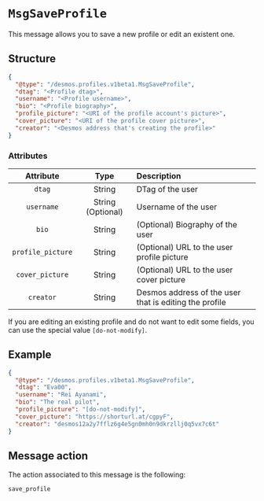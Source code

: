 # `MsgSaveProfile`
This message allows you to save a new profile or edit an existent one.

## Structure
````json
{
  "@type": "/desmos.profiles.v1beta1.MsgSaveProfile",
  "dtag": "<Profile dtag>",
  "username": "<Profile username>",
  "bio": "<Profile biography>",  
  "profile_picture": "<URI of the profile account's picture>",
  "cover_picture": "<URI of the profile cover picture>",
  "creator": "<Desmos address that's creating the profile>"
}
````

### Attributes
| Attribute | Type | Description |
| :-------: | :----: | :-------- |
| `dtag` | String | DTag of the user |
| `username` | String (Optional) | Username of the user | 
| `bio` | String | (Optional) Biography of the user |
| `profile_picture` | String | (Optional) URL to the user profile picture |
| `cover_picture` | String | (Optional) URL to the user cover picture |
| `creator` | String | Desmos address of the user that is editing the profile |

If you are editing an existing profile and do not want to edit some fields, you can use the special
value `[do-not-modify]`.

## Example

````json
{
  "@type": "/desmos.profiles.v1beta1.MsgSaveProfile",
  "dtag": "Eva00",
  "username": "Rei Ayanami",
  "bio": "The real pilot",
  "profile_picture": "[do-not-modify]",
  "cover_picture": "https://shorturl.at/cgpyF",
  "creator": "desmos12a2y7fflz6g4e5gn0mh0n9dkrzllj0q5vx7c6t"
}
````

## Message action
The action associated to this message is the following:

```
save_profile
```

